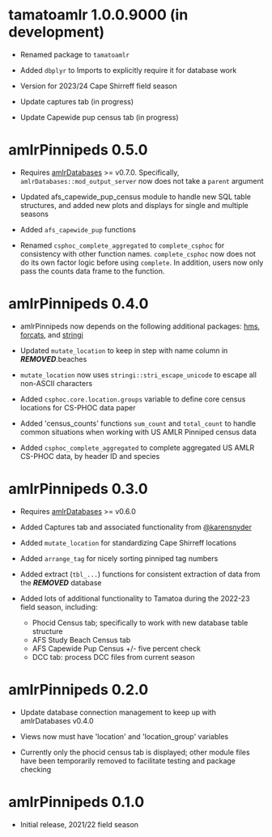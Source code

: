 # tamatoamlr 1.0.0.9000 (in development)

* Renamed package to `tamatoamlr`

* Added `dbplyr` to Imports to explicitly require it for database work

* Version for 2023/24 Cape Shirreff field season

* Update captures tab (in progress)

* Update Capewide pup census tab (in progress)


# amlrPinnipeds 0.5.0

* Requires [amlrDatabases](https://github.com/us-amlr/amlrDatabases) >= v0.7.0. Specifically, `amlrDatabases::mod_output_server` now does not take a `parent` argument

* Updated afs_capewide_pup_census module to handle new SQL table structures, and added new plots and displays for single and multiple seasons

* Added `afs_capewide_pup` functions

* Renamed `csphoc_complete_aggregated` to `complete_csphoc` for consistency with other function names. `complete_csphoc` now does not do its own factor logic before using `complete`. In addition, users now only pass the counts data frame to the function.


# amlrPinnipeds 0.4.0

* amlrPinnipeds now depends on the following additional packages: [hms](https://github.com/tidyverse/hms), [forcats](https://github.com/tidyverse/forcats), and [stringi](https://github.com/gagolews/stringi)

* Updated `mutate_location` to keep in step with name column in ***REMOVED***.beaches

* `mutate_location` now uses `stringi::stri_escape_unicode` to escape all non-ASCII characters

* Added `csphoc.core.location.groups` variable to define core census locations for CS-PHOC data paper

* Added 'census_counts' functions `sum_count` and `total_count` to handle common situations when working with US AMLR Pinniped census data

* Added `csphoc_complete_aggregated` to complete aggregated US AMLR CS-PHOC data, by header ID and species


# amlrPinnipeds 0.3.0

* Requires [amlrDatabases](https://github.com/us-amlr/amlrDatabases) >= v0.6.0

* Added Captures tab and associated functionality from [@karensnyder](https://github.com/karensnyder)

* Added `mutate_location` for standardizing Cape Shirreff locations 

* Added `arrange_tag` for nicely sorting pinniped tag numbers

* Added extract (`tbl_...`) functions for consistent extraction of data from the ***REMOVED*** database

* Added lots of additional functionality to Tamatoa during the 2022-23 field season, including: 

  - Phocid Census tab; specifically to work with new database table structure
  - AFS Study Beach Census tab
  - AFS Capewide Pup Census +/- five percent check
  - DCC tab: process DCC files from current season


# amlrPinnipeds 0.2.0

* Update database connection management to keep up with amlrDatabases v0.4.0

* Views now must have 'location' and 'location_group' variables

* Currently only the phocid census tab is displayed; other module files have been temporarily removed to facilitate testing and package checking


# amlrPinnipeds 0.1.0

* Initial release, 2021/22 field season
